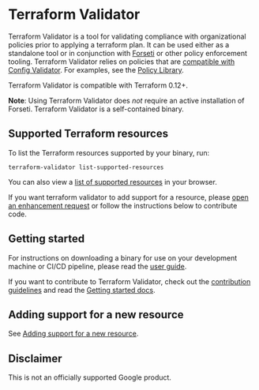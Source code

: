 # Terraform Validator

Terraform Validator is a tool for validating compliance with organizational policies prior to applying a terraform plan.
It can be used either as a standalone tool or in conjunction with [Forseti](https://forsetisecurity.org/) or other policy enforcement tooling.
Terraform Validator relies on policies that are [compatible with Config Validator](https://github.com/forseti-security/policy-library/blob/master/docs/user_guide.md#how-to-set-up-constraints-with-policy-library). For examples, see the [Policy Library](https://github.com/forseti-security/policy-library).

Terraform Validator is compatible with Terraform 0.12+.

**Note**: Using Terraform Validator does _not_ require an active installation of Forseti. Terraform Validator is a self-contained binary.

## Supported Terraform resources

To list the Terraform resources supported by your binary, run:

```
terraform-validator list-supported-resources
```

You can also view a [list of supported resources](./docs/supported_resources.md) in your browser.

If you want terraform validator to add support for a resource, please [open an enhancement request](https://github.com/GoogleCloudPlatform/terraform-validator/issues/new?assignees=&labels=enhancement&template=enhancement.md) or follow the instructions below to contribute code.

## Getting started

For instructions on downloading a binary for use on your development machine or CI/CD pipeline, please read the [user guide](https://github.com/forseti-security/policy-library/blob/master/docs/user_guide.md#how-to-use-terraform-validator).

If you want to contribute to Terraform Validator, check out the [contribution guidelines](./CONTRIBUTING.md) and read the [Getting started docs](./docs/getting_started.md).

## Adding support for a new resource

See [Adding support for a new resource](./docs/add_new_resource.md).

## Disclaimer

This is not an officially supported Google product.
